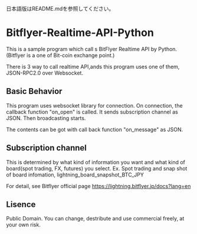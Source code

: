 日本語版はREADME.mdを参照してください。

# Bitflyer-Realtime-API-Python
This is a sample program which call s BitFlyer Realtime API by Python.
(Bitflyer is a one of Bit-coin exchange point.)

There is 3 way to call realtime API,ands this program uses one of them,
JSON-RPC2.0 over Websocket.

## Basic Behavior
This program uses websocket library for connection.
On connection, the callback function "on_open" is called.
It sends subscription channel as JSON.
Then broadcasting starts.

The contents can be got with call back function "on_message" as JSON.

## Subscription channel
This is determined by what kind of information you want and what kind of board(spot trading, FX, futures) you select.
Ex. Spot trading and snap shot of board infomation,
lightning_board_snapshot_BTC_JPY

For detail, see Bitflyer official page
https://lightning.bitflyer.jp/docs?lang=en

## Lisence
Public Domain.
You can change, destribute and use commercial freely, at your own risk.
